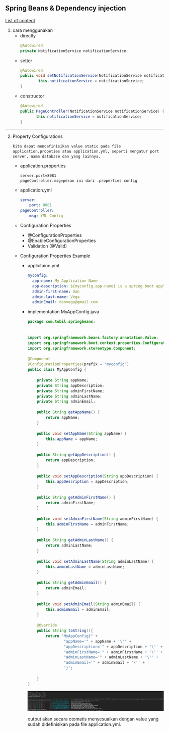 ## Spring Beans & Dependency injection

[List of content](../README.md)

1. cara menggunakan
    - directly
      ```java
      @Autowired
      private NotificationService notificationService;
      ```
    - setter
        ```java
        @Autowired
        public void setNotificationService(NotificationService notificationService) {
                this.notificationService = notificationService;
        }   
        ```
    - constructor
       ```java
       @Autowired
       public PageController(NotificationService notificationService) {
              this.notificationService = notificationService;
       }
       ```

---
2. Property Configurations
   ```
   kita dapat mendefinisikan value static pada file application.propeties atau application.yml, seperti mengatur port server, nama database dan yang lainnya.
   ```
   - application.properties
        ```properties
        server.port=8081
        pageController.msg=pesan ini dari .properties config
        ```
   - application.yml
        ```yaml
        server:
            port: 8081
        pageController:
            msg: YML Config
        ```
   - Configuration Properties
        - @ConfigurationProperties
        - @EnableConfigurationProperties
        - Validation (@Valid)
        
   - Configuration Properties Example
        - applictaion.yml
          ```yaml
          myconfig:
            app-name: My Application Name
            app-description: ${myconfig.app-name} is a spring boot application
            admin-first-name: Dan
            admin-last-name: Vega
            adminEmail: danvega@gmail.com
          ```
        - implementation MyAppConfig.java
            ```java
            package com.tobil.springbeans;
            
            
            import org.springframework.beans.factory.annotation.Value;
            import org.springframework.boot.context.properties.ConfigurationProperties;
            import org.springframework.stereotype.Component;
            
            @Component
            @ConfigurationProperties(prefix = "myconfig")
            public class MyAppConfig {
            
                private String appName;
                private String appDescription;
                private String adminFirstName;
                private String adminLastName;
                private String adminEmail;
            
                public String getAppName() {
                    return appName;
                }
            
                public void setAppName(String appName) {
                    this.appName = appName;
                }
            
                public String getAppDescription() {
                    return appDescription;
                }
            
                public void setAppDescription(String appDescription) {
                    this.appDescription = appDescription;
                }
            
                public String getAdminFirstName() {
                    return adminFirstName;
                }
            
                public void setAdminFirstName(String adminFirstName) {
                    this.adminFirstName = adminFirstName;
                }
            
                public String getAdminLastName() {
                    return adminLastName;
                }
            
                public void setAdminLastName(String adminLastName) {
                    this.adminLastName = adminLastName;
                }
            
                public String getAdminEmail() {
                    return adminEmail;
                }
            
                public void setAdminEmail(String adminEmail) {
                    this.adminEmail = adminEmail;
                }
            
                @Override
                public String toString(){
                    return "MyAppConfig{" +
                            "appName='" + appName + '\'' +
                            "appDescription='" + appDescription + '\'' +
                            "adminFirstName='" + adminFirstName + '\'' +
                            "adminLastName='" + adminLastName + '\'' +
                            "adminEmail='" + adminEmail + '\'' +
                            '}';
            
                }
            }

            ```
          ![output config](./spring-config.png)
          
          output akan secara otomatis menyesuaikan dengan value yang sudah didefinisikan pada file application.yml.
      
  

 
